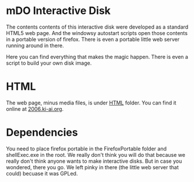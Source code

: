 # mDO Interactive Disk

The contents contents of this interactive disk were developed as a standard HTML5 web page. And the windowsy autostart scripts open those contents in a portable version of firefox. There is even a portable little web server running around in there.

Here you can find everything that makes the magic happen. There is even a script to build your own disk image. 

# HTML

The web page, minus media files, is under [HTML](./HTML) folder. You can find it online at [2006.ki-ai.org](2006.ki-ai.org).

# Dependencies

You need to place firefox portable in the FirefoxPortable folder and shellExec.exe in the root. We really don't think you will do that
because we really don't think anyone wants to make interactive disks. But in case you wondered, there you go. We left pinky in there (the little web server that could) becuase it was GPLed. 
